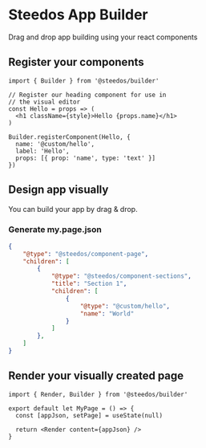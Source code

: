 # Steedos App Builder

Drag and drop app building using your react components

## Register your components

```
import { Builder } from '@steedos/builder'
 
// Register our heading component for use in 
// the visual editor
const Hello = props => (
  <h1 className={style}>Hello {props.name}</h1>
)
 
Builder.registerComponent(Hello, { 
  name: '@custom/hello',
  label: 'Hello',
  props: [{ prop: 'name', type: 'text' }]
})
```

## Design app visually

You can build your app by drag & drop.

### Generate my.page.json

```json
{
    "@type": "@steedos/component-page",
    "children": [
        {
            "@type": "@steedos/component-sections",
            "title": "Section 1",
            "children": [
                {
                    "@type": "@custom/hello",
                    "name": "World"
                }
            ]
        },
    ]
}
```

## Render your visually created page

```
import { Render, Builder } from '@steedos/builder'
  
export default let MyPage = () => {
  const [appJson, setPage] = useState(null)
 
  return <Render content={appJson} />
}

```
